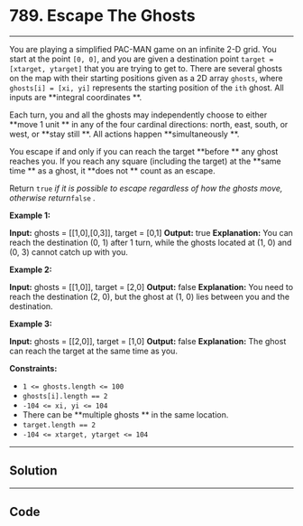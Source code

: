 # 789. Escape The Ghosts

---

You are playing a simplified PAC-MAN game on an infinite 2-D grid. You start at the point `[0, 0]`, and you are given a destination point `target = [xtarget, ytarget]` that you are trying to get to. There are several ghosts on the map with their starting positions given as a 2D array `ghosts`, where `ghosts[i] = [xi, yi]` represents the starting position of the `ith` ghost. All inputs are **integral coordinates **.

Each turn, you and all the ghosts may independently choose to either **move 1 unit ** in any of the four cardinal directions: north, east, south, or west, or **stay still **. All actions happen **simultaneously **.

You escape if and only if you can reach the target **before ** any ghost reaches you. If you reach any square (including the target) at the **same time ** as a ghost, it **does not ** count as an escape.

Return `true` _if it is possible to escape regardless of how the ghosts move, otherwise return_`false` _._

 

**Example 1:**


**Input:** ghosts = [[1,0],[0,3]], target = [0,1]
**Output:** true
**Explanation:** You can reach the destination (0, 1) after 1 turn, while the ghosts located at (1, 0) and (0, 3) cannot catch up with you.


**Example 2:**


**Input:** ghosts = [[1,0]], target = [2,0]
**Output:** false
**Explanation:** You need to reach the destination (2, 0), but the ghost at (1, 0) lies between you and the destination.


**Example 3:**


**Input:** ghosts = [[2,0]], target = [1,0]
**Output:** false
**Explanation:** The ghost can reach the target at the same time as you.


 

**Constraints:**

  * `1 <= ghosts.length <= 100`
  * `ghosts[i].length == 2`
  * `-104 <= xi, yi <= 104`
  * There can be **multiple ghosts ** in the same location.
  * `target.length == 2`
  * `-104 <= xtarget, ytarget <= 104`

---

## Solution



---

## Code
```python


```